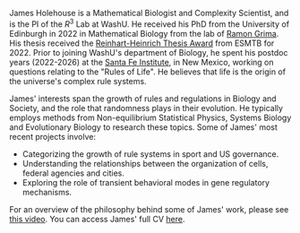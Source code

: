 James Holehouse is a Mathematical Biologist and Complexity Scientist, and is the PI of the $R^3$ Lab at WashU. He received his PhD from the University of Edinburgh in 2022 in Mathematical Biology from the lab of [Ramon Grima](https://grimagroup.bio.ed.ac.uk/home). His thesis received the [Reinhart-Heinrich Thesis Award](https://esmtb.org/page-18082) from ESMTB for 2022. Prior to joining WashU's department of Biology, he spent his postdoc years (2022-2026) at the [Santa Fe Institute](https://www.santafe.edu/), in New Mexico, working on questions relating to the "Rules of Life". He believes that life is the origin of the universe's complex rule systems.

James' interests span the growth of rules and regulations in Biology and Society, and the role that randomness plays in their evolution. He typically employs methods from Non-equilibrium Statistical Physics, Systems Biology and Evolutionary Biology to research these topics. Some of James' most recent projects involve: 
- Categorizing the growth of rule systems in sport and US governance.
- Understanding the relationships between the organization of cells, federal agencies and cities.
- Exploring the role of transient behavioral modes in gene regulatory mechanisms.

For an overview of the philosophy behind some of James' work, please see [this video](https://www.youtube.com/watch?v=Ue8k1t9kHWI). You can access James' full CV [here](https://drive.google.com/file/d/1PAI1l85bZcFe0eyWODvwOrGkR1fHzrUT/view?usp=sharing).
